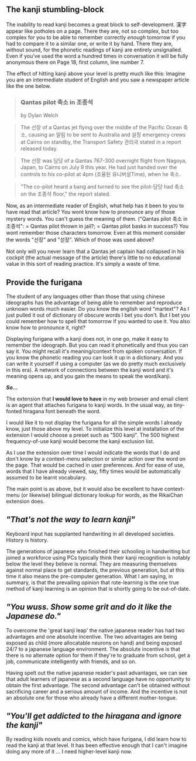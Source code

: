 ## The kanji stumbling-block ##

The inability to read kanji becomes a great block to self-development. 漢字 appear like potholes on a page. There they are, not so complex, but too complex for you to be able to remember correctly _enough_ tomorrow if you had to compare it to a similar one, or write it by hand. There they are, without sound, for the phonetic readings of kanji are entirely unsignalled. Even if you've used the word a hundred times in conversation it will be fully anonymous there on Page 18, first column, line number 7.

The effect of hitting kanji above your level is pretty much like this: Imagine you are an intermediate student of English and you saw a newspaper article like the one below.

> ### Qantas pilot 축소 in 조종석 ###
> by Dylan Welch

> The 선장 of a Qantas jet flying over the middle of the Pacific Ocean 축소, causing an 알림 to be sent to Australia and 설정 emergency crews at Cairns on standby, the Transport Safety 관리국 stated in a report released today.

> The 선장 was 담당 of a Qantas 767-300 overnight flight from Nagoya, Japan, to Cairns on July 9 this year. He had just handed over the controls to his co-pilot at 4pm (조율된 유니버설Time), when he 축소.

> "The co-pilot heard a bang and turned to see the pilot-담당 had 축소 on the 조종석 floor," the report stated.

Now, as an intermediate reader of English, what help has it been to you to have read that article? You wont know how to pronounce any of those mystery words. You can't guess the meaning of them. ("Qantas pilot 축소 in 조종석": = Qantas pilot thrown in jail?; = Qantas pilot basks in success?) You wont remember those characters tomorrow. Even at this moment consider the words "선장" and "섣장". Which of those was used above?

Not only will you never learn that a Qantas jet captain had collapsed in his cockpit (the actual message of the article) there's little to no educational value in this sort of reading practice. It's simply a waste of time.

## Provide the furigana ##

The student of any languages other than those that using chinese ideographs has the advantage of being able to remember and reproduce unknown words much easier. Do you know the english word "martext"? As I just pulled it out of dictionary of obscure words I bet you don't. But I bet you could remember how to spell that tomorrow if you wanted to use it. You also know how to pronounce it, right?

Displaying furigana with a kanji does not, in one go, make it easy to remember the ideograph. But you can read it phonetically and thus you can say it. You might recall it's meaning/context from spoken conversation. If you know the phonetic reading you can look it up in a dictionary. And you can write it yourself if using a computer (as we do pretty much exclusively in this era). A network of connections between the kanji word and it's meaning opens up, and you gain the means to speak the word/kanji.

_**So...**_

The extension that **I would love to have** in my web browser and email client is an agent that attaches furigana to kanji words. In the usual way, as tiny-fonted hiragana font beneath the word.

I would like it to not display the furigana for all the simple words I already know, just those above my level. To initialize this level at installation of the extension I would choose a preset such as "500 kanji". The 500 highest frequency-of-use kanji would become the kanji exclusion list.

As I use the extension over time I would indicate the words that I do and don't know by a context-menu selection or similar action over the word on the page. That would be cached in user preferences. And for ease of use, words that I have already viewed, say, fifty times would be automatically assumed to be learnt vocabulary.

The main point is as above, but it would also be excellent to have context-menu (or likewise) bilingual dictionary lookup for words, as the RikaiChan extension does.


## _"That's not the way to learn kanji"_ ##

Keyboard input has supplanted handwriting in all developed societies. History is history.

The generations of japanese who finished their schooling in handwriting but joined a workforce using PCs typically think their kanji recognition is notably below the level they believe is normal. They are measuring themselves against normal place to get standards, the previous generation, but at this time it also means the pre-computer generation. What I am saying, in summary, is that the prevailing opinion that rote-learning is the one true method of kanji learning is an opinion that is shortly going to be out-of-date.

## _"You wuss. Show some grit and do it like the Japanese do."_ ##

To overcome the 'great kanji leap' the native japanese reader has had two advantages and one absolute incentive. The two advantages are being exposed as child (more allocatable neurons on hand) and being exposed 24/7 to a japanese language environment. The absolute incentive is that there is no alternate option for them if they're to graduate from school, get a job, communicate intelligently with friends, and so on.

Having spelt out the native japanese reader's past advantages, we can see that adult learners of japanese as a second language have no opportunity to obtain the first advantage. The second advantage can't be obtained without sacrificing career and a serious amount of income. And the incentive is not an absolute one for those who already have a different mother-tongue.

## _"You'll get addicted to the hiragana and ignore the kanji"_ ##

By reading kids novels and comics, which have furigana, I did learn how to read the kanji at that level. It has been effective enough that I can't imagine doing any more of it ... I need higher-level kanji now.